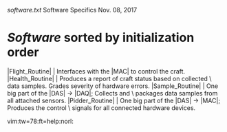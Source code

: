 *software.txt*		Software Specifics			Nov. 08, 2017

*Software*		sorted by initialization order
===============================================================================
  |Flight_Routine|  |  Interfaces with the |MAC| to control the craft.
  |Health_Routine|  |  Produces a report of craft status based on collected
		     \ data samples. Grades severity of hardware errors.
  |Sample_Routine|  |  One big part of the |DAS| -> |DAQ|; Collects and
		     \ packages data samples from all attached sensors.
  |Pidder_Routine|  |  One big part of the |DAS| -> |MAC|; Produces the control
		     \ signals for all connected hardware devices.


 vim:tw=78:ft=help:norl:

